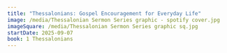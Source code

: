 ```yaml
---
title: "Thessalonians: Gospel Encouragement for Everyday Life"
image: /media/Thessalonian Sermon Series graphic - spotify cover.jpg
imageSquare: /media/Thessalonian Sermon Series graphic sq.jpg
startDate: 2025-09-07
book: 1 Thessalonians
---
```

